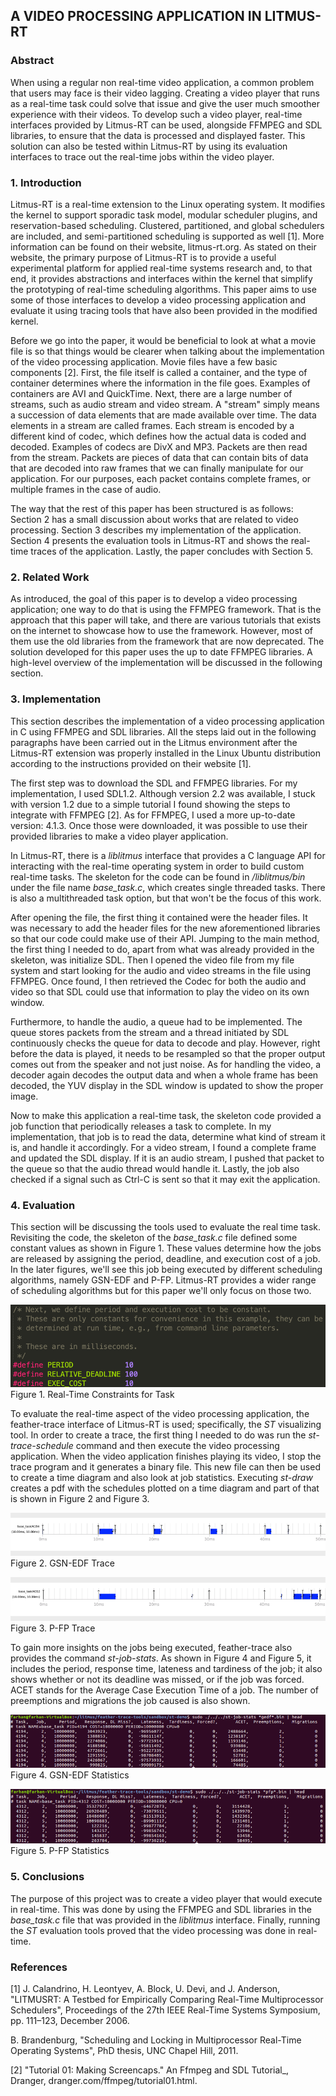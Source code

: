 ## A VIDEO PROCESSING APPLICATION IN LITMUS-RT

### Abstract

When using a regular non real-time video application, a common problem that users may face is their video lagging. Creating a video player that runs as a real-time task could solve that issue and give the user much smoother experience with their videos. To develop such a video player, real-time interfaces provided by Litmus-RT can be used, alongside FFMPEG and SDL libraries, to ensure that the data is processed and displayed faster. This solution can also be tested within Litmus-RT by using its evaluation interfaces to trace out the real-time jobs within the video player.



### 1. Introduction

Litmus-RT is a real-time extension to the Linux operating system. It modifies the kernel to support sporadic task model, modular scheduler plugins, and reservation-based scheduling. Clustered, partitioned, and global schedulers are included, and semi-partitioned scheduling is supported as well [1]. More information can be found on their website, litmus-rt.org. As stated on their website, the primary purpose of Litmus-RT is to provide a useful experimental platform for applied real-time systems research and, to that end, it provides abstractions and interfaces within the kernel that simplify the prototyping of real-time scheduling algorithms. This paper aims to use some of those interfaces to develop a video processing application and evaluate it using tracing tools that have also been provided in the modified kernel.

Before we go into the paper, it would be beneficial to look at what a movie file is so that things would be clearer when talking about the implementation of the video processing application. Movie files have a few basic components [2]. First, the file itself is called a container, and the type of container determines where the information in the file goes. Examples of containers are AVI and QuickTime. Next, there are a large number of streams, such as audio stream and video stream. A "stream" simply means a succession of data elements that are made available over time. The data elements in a stream are called frames. Each stream is encoded by a different kind of codec, which defines how the actual data is coded and decoded. Examples of codecs are DivX and MP3. Packets are then read from the stream. Packets are pieces of data that can contain bits of data that are decoded into raw frames that we can finally manipulate for our application. For our purposes, each packet contains complete frames, or multiple frames in the case of audio.

The way that the rest of this paper has been structured is as follows: Section 2 has a small discussion about works that are related to video processing. Section 3 describes my implementation of the application. Section 4 presents the evaluation tools in Litmus-RT and shows the real-time traces of the application. Lastly, the paper concludes with Section 5.

### 2. Related Work

As introduced, the goal of this paper is to develop a video processing application; one way to do that is using the FFMPEG framework. That is the approach that this paper will take, and there are various tutorials that exists on the internet to showcase how to use the framework. However, most of them use the old libraries from the framework that are now deprecated. The solution developed for this paper uses the up to date FFMPEG libraries. A high-level overview of the implementation will be discussed in the following section.



### 3. Implementation

This section describes the implementation of a video processing application in C using FFMPEG and SDL libraries. All the steps laid out in the following paragraphs have been carried out in the Litmus environment after the Litmus-RT extension was properly installed in the Linux Ubuntu distribution according to the instructions provided on their website [1].

The first step was to download the SDL and FFMPEG libraries. For my implementation, I used SDL1.2. Although version 2.2 was available, I stuck with version 1.2 due to a simple tutorial I found showing the steps to integrate with FFMPEG [2]. As for FFMPEG, I used a more up-to-date version: 4.1.3. Once those were downloaded, it was possible to use their provided libraries to make a video player application.

In Litmus-RT, there is a _liblitmus_ interface that provides a C language API for interacting with the real-time operating system in order to build custom real-time tasks. The skeleton for the code can be found in _/liblitmus/bin_ under the file name _base\_task.c_, which creates single threaded tasks. There is also a multithreaded task option, but that won't be the focus of this work.

After opening the file, the first thing it contained were the header files. It was necessary to add the header files for the new aforementioned libraries so that our code could make use of their API. Jumping to the main method, the first thing I needed to do, apart from what was already provided in the skeleton, was initialize SDL. Then I opened the video file from my file system and start looking for the audio and video streams in the file using FFMPEG. Once found, I then retrieved the Codec for both the audio and video so that SDL could use that information to play the video on its own window.

Furthermore, to handle the audio, a queue had to be implemented. The queue stores packets from the stream and a thread initiated by SDL continuously checks the queue for data to decode and play. However, right before the data is played, it needs to be resampled so that the proper output comes out from the speaker and not just noise. As for handling the video, a decoder again decodes the output data and when a whole frame has been decoded, the YUV display in the SDL window is updated to show the proper image.

Now to make this application a real-time task, the skeleton code provided a job function that periodically releases a task to complete. In my implementation, that job is to read the data, determine what kind of stream it is, and handle it accordingly. For a video stream, I found a complete frame and updated the SDL display. If it is an audio stream, I pushed that packet to the queue so that the audio thread would handle it. Lastly, the job also checked if a signal such as Ctrl-C is sent so that it may exit the application.



### 4. Evaluation

This section will be discussing the tools used to evaluate the real time task. Revisiting the code, the skeleton of the _base\_task.c_ file defined some constant values as shown in Figure 1. These values determine how the jobs are released by assigning the period, deadline, and execution cost of a job. In the later figures, we'll see this job being executed by different scheduling algorithms, namely GSN-EDF and P-FP. Litmus-RT provides a wider range of scheduling algorithms but for this paper we'll only focus on those two.

![alt text](https://github.com/farhanr8/Litmus-RT_VideoApp/blob/master/images/Figure1.png "Figure 1")
Figure 1. Real-Time Constraints for Task

To evaluate the real-time aspect of the video processing application, the feather-trace interface of Litmus-RT is used; specifically, the _ST_ visualizing tool. In order to create a trace, the first thing I needed to do was run the _st-trace-schedule_ command and then execute the video processing application. When the video application finishes playing its video, I stop the trace program and it generates a binary file. This new file can then be used to create a time diagram and also look at job statistics. Executing _st-draw_ creates a pdf with the schedules plotted on a time diagram and part of that is shown in Figure 2 and Figure 3.

![alt text](https://github.com/farhanr8/Litmus-RT_VideoApp/blob/master/images/Figure2.png "Figure 2")
Figure 2. GSN-EDF Trace

![alt text](https://github.com/farhanr8/Litmus-RT_VideoApp/blob/master/images/Figure3.png "Figure 3")
Figure 3. P-FP Trace

To gain more insights on the jobs being executed, feather-trace also provides the command _st-job-stats_. As shown in Figure 4 and Figure 5, it includes the period, response time, lateness and tardiness of the job; it also shows whether or not its deadline was missed, or if the job was forced. ACET stands for the Average Case Execution Time of a job. The number of preemptions and migrations the job caused is also shown.

![alt text](https://github.com/farhanr8/Litmus-RT_VideoApp/blob/master/images/Figure4.png "Figure 4")
Figure 4. GSN-EDF Statistics

![alt text](https://github.com/farhanr8/Litmus-RT_VideoApp/blob/master/images/Figure5.png "Figure 5")
Figure 5. P-FP Statistics



### 5. Conclusions

The purpose of this project was to create a video player that would execute in real-time. This was done by using the FFMPEG and SDL libraries in the _base\_task.c_ file that was provided in the _liblitmus_ interface. Finally, running the _ST_ evaluation tools proved that the video processing was done in real-time.



### References

[1] J. Calandrino, H. Leontyev, A. Block, U. Devi, and J. Anderson, "LITMUSRT: A Testbed for Empirically Comparing Real-Time Multiprocessor Schedulers", Proceedings of the 27th IEEE Real-Time Systems Symposium, pp. 111–123, December 2006.

B. Brandenburg, "Scheduling and Locking in Multiprocessor Real-Time Operating Systems", PhD thesis, UNC Chapel Hill, 2011.

[2] "Tutorial 01: Making Screencaps." An Ffmpeg and SDL Tutorial_, Dranger, dranger.com/ffmpeg/tutorial01.html.
